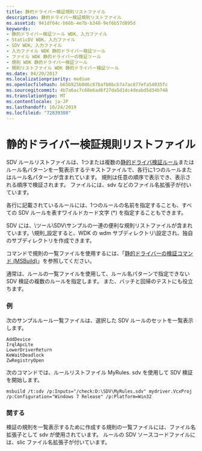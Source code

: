 ```yaml
---
title: 静的ドライバー検証規則リストファイル
description: 静的ドライバー検証規則リストファイル
ms.assetid: 941df64c-b66b-4e7b-b340-9ef6b57d895d
keywords:
- 静的ドライバー検証ツール WDK、入力ファイル
- StaticDV WDK、入力ファイル
- SDV WDK、入力ファイル
- 入力ファイル WDK 静的ドライバー検証ツール
- ファイル WDK 静的ドライバーの検証ツール
- 規則 WDK 静的ドライバー検証ツール
- 規則リストファイル WDK 静的ドライバー検証ツール
ms.date: 04/20/2017
ms.localizationpriority: medium
ms.openlocfilehash: b65b925b8d6c87bafb0bcb7a7ac877efa54035fc
ms.sourcegitcommit: 4b7a6ac7c68e6ad6f27da5d1dc4deabd5d34b748
ms.translationtype: MT
ms.contentlocale: ja-JP
ms.lasthandoff: 10/24/2019
ms.locfileid: "72839308"
---
```

# <a name="static-driver-verifier-rule-list-file"></a>静的ドライバー検証規則リストファイル


SDV ルールリストファイルは、1つまたは複数の[静的ドライバ検証ルール](https://docs.microsoft.com/windows-hardware/drivers/ddi/index)またはルール名パターンを一覧表示するテキストファイルで、各行に1つのルールまたはルール名パターンが含まれています。 規則は任意の順序で表示でき、表示される順序で検証されます。 ファイルには、sdv などのファイル名拡張子が付いています。

各行に記載されているルールには、1つのルールの名前を指定することも、すべての SDV ルールを表すワイルドカード文字 (\*) を指定することもできます。

SDV には、\\ツール\\SDV\\サンプルの一連の便利な規則リストファイルが含まれています。\\規則\_設定すると、WDK の wdm サブディレクトリ\\設定され、独自のサブディレクトリを作成できます。

コマンドで規則の一覧ファイルを使用するには、「[静的ドライバーの検証コマンド (MSBuild)](-static-driver-verifier-commands--msbuild-.md)」を参照してください。

通常は、ルールの一覧ファイルを使用して、ルール名パターンで指定できない SDV 検証の複数のルールを指定します。 また、バッチと回帰のテストにも役立ちます。

### <a name="span-idexamplesspanspan-idexamplesspanexamples"></a><span id="examples"></span><span id="EXAMPLES"></span>例

次のサンプルルール一覧ファイルは、選択した SDV ルールのセットを一覧表示します。

```
AddDevice
IrqlApcLte
LowerDriverReturn
KeWaitDeadlock
ZwRegistryOpen
```

次のコマンドでは、ルールリストファイル MyRules. sdv を使用して SDV 検証を開始します。

```
msbuild /t:sdv /p:Inputs="/check:D:\SDV\MyRules.sdv" mydriver.VcxProj /p:Configuration="Windows 7 Release" /p:Platform=Win32
```

### <a name="span-idcommentspanspan-idcommentspancomment"></a><span id="comment"></span><span id="COMMENT"></span>関する

検証の規則を一覧表示するために作成する規則の一覧ファイルには、ファイル名拡張子として sdv が使用されています。 ルールの SDV ソースコードファイルには、slic ファイル名拡張子が付いています。

 

 





